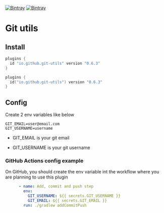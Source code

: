 [![Bintray](https://img.shields.io/bintray/v/ciriti/c-delivery/gitutils-plugin?color=blue&label=Bintray%20Git%20Utils)](https://bintray.com/ciriti/c-delivery/gitutils-plugin)
[![Bintray](https://img.shields.io/bintray/v/ciriti/c-delivery/gitutils-plugin?color=blue&label=Gradle%20Portal%20Git%20Utils)](https://plugins.gradle.org/plugin/io.github.dryrum.git-utils)

# Git utils

## Install

```groovy
plugins {
  id "io.github.git-utils" version "0.6.3"
}
```
```kotlin
plugins {
  id("io.github.git-utils") version "0.6.3"
}
```

## Config

Create 2 env variables like below

```
GIT_EMAIL=user@email.com
GIT_USERNAME=username
```

* GIT_EMAIL is your git email

* GIT_USERNAME is your git username

### GitHub Actions config example

On GitHub, you should create the env variable int the workflow where you are planning to use this plugin

```yaml
      - name: Add, commit and push step
        env:
          GIT_USERNAME: ${{ secrets.GIT_USERNAME }}
          GIT_EMAIL: ${{ secrets.GIT_EMAIL }}
        run: ./gradlew addCommitPush
```